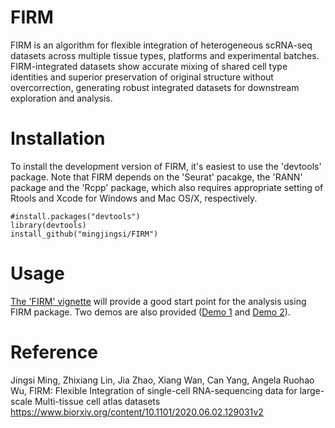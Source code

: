 # FIRM

FIRM is an algorithm for flexible integration of heterogeneous scRNA-seq datasets across multiple tissue types, platforms and experimental batches. FIRM-integrated datasets show accurate mixing of shared cell type identities and superior preservation of original structure without overcorrection, generating robust integrated datasets for downstream exploration and analysis. 

# Installation

To install the development version of FIRM, it's easiest to use the 'devtools' package. Note that FIRM depends on the 'Seurat' pacakge, the 'RANN' package and the 'Rcpp' package, which also requires appropriate setting of Rtools and Xcode for Windows and Mac OS/X, respectively.

```
#install.packages("devtools")
library(devtools)
install_github("mingjingsi/FIRM")
```

# Usage

[The 'FIRM' vignette](https://github.com/mingjingsi/FIRM/blob/master/inst/doc/FIRM_package.pdf?raw=true) will provide a good start point for the analysis using FIRM package. Two demos are also provided ([Demo 1](https://mingjingsi.github.io/FIRM_demo1/) and [Demo 2](https://mingjingsi.github.io/FIRM_Demo2/)).


# Reference

Jingsi Ming, Zhixiang Lin, Jia Zhao, Xiang Wan, Can Yang, Angela Ruohao Wu, FIRM: Flexible Integration of single-cell RNA-sequencing data for large-scale Multi-tissue cell atlas datasets
https://www.biorxiv.org/content/10.1101/2020.06.02.129031v2
